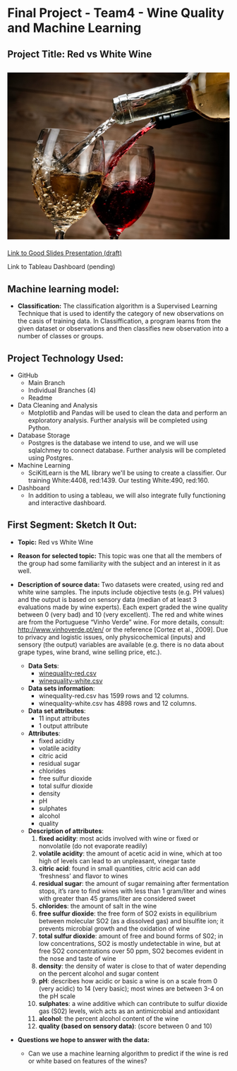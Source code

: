 # Final Project - Team4 - Wine Quality and Machine Learning 
## Project Title: Red vs White Wine

![redvswhite]( https://github.com/schriste6/Final_Project_Team4_Red_vs_White/blob/main/Images/shutterstock_249172333.jpg)
---

[Link to Good Slides Presentation (draft)](https://docs.google.com/presentation/d/1pPYPIXXhRFoOzt5iiAWw96NKfVK3uW4QkJN_iUF9DdE/edit?usp=sharing) 

Link to Tableau Dashboard (pending)


## Machine learning model: 
   - <b>Classification:</b> The classification algorithm is a Supervised Learning Technique that is used to identify the category of new observations on the casis of training data. In Classiffication, a program learns from the given dataset or observations and then classifies new observation into a number of classes or groups.


## Project Technology Used:
- GitHub
    - Main Branch
    - Individual Branches (4)
    - Readme
- Data Cleaning and Analysis
    - Motplotlib and Pandas will be used to clean the data and perform an exploratory analysis. Further analysis will be completed using Python.
- Database Storage
    - Postgres is the database we intend to use, and we will use sqlalchmey to connect database. Further analysis will be completed using Postgres.
 - Machine Learning
    - SciKitLearn is the ML library we'll be using to create a classifier. Our training White:4408, red:1439. Our testing White:490, red:160.
 - Dashboard
   - In addition to using a tableau, we will also integrate fully functioning and interactive dashboard.  

## First Segment: Sketch It Out:

- <b>Topic:</b> Red vs White Wine
- <b>Reason for selected topic:</b> This topic was one that all the members of the group had some familiarity with the subject and an interest in it as well.
- <b>Description of source data:</b> 
Two datasets were created, using red and white wine samples. The inputs include objective tests (e.g. PH values) and the output is based on sensory data (median of at least 3 evaluations made by wine experts). Each expert graded the wine quality between 0 (very bad) and 10 (very excellent).
The red and white wines are from the Portuguese “Vinho Verde” wine. For more details, consult: http://www.vinhoverde.pt/en/ or the reference [Cortez et al., 2009]. Due to privacy and logistic issues, only physicochemical (inputs) and sensory (the output) variables are available (e.g. there is no data about grape types, wine brand, wine selling price, etc.).

    - <b>Data Sets</b>: 
      - [winequality-red.csv](https://github.com/schriste6/Final_Project_Team4_Red_vs_White/blob/main/Datasets/winequality-red.csv) 
      - [winequality-white.csv](https://github.com/schriste6/Final_Project_Team4_Red_vs_White/blob/main/Datasets/winequality-white.csv) 
    - <b>Data sets information</b>: 
       - winequality-red.csv has 1599 rows and 12 columns.  
       - winequality-white.csv has 4898 rows and 12 columns.
    - <b>Data set attributes</b>: 
       - 11 input attributes
       - 1 output attribute
    - <b>Attributes</b>: 
      - fixed acidity
      - volatile acidity
      - citric acid
      - residual sugar
      - chlorides
      - free sulfur dioxide
      - total sulfur dioxide
      - density
      - pH
      - sulphates
      - alcohol
      - quality
     - <b>Description of attributes</b>:
          1. <b>fixed acidity</b>: most acids involved with wine or fixed or nonvolatile (do not evaporate readily)
          2. <b>volatile acidity</b>: the amount of acetic acid in wine, which at too high of levels can lead to an unpleasant, vinegar taste
          3. <b>citric acid</b>: found in small quantities, citric acid can add ‘freshness’ and flavor to wines
          4. <b>residual sugar</b>: the amount of sugar remaining after fermentation stops, it’s rare to find wines with less than 1 gram/liter and wines with greater than 45 grams/liter are considered sweet
          5. <b>chlorides</b>: the amount of salt in the wine
          6. <b>free sulfur dioxide</b>: the free form of SO2 exists in equilibrium between molecular SO2 (as a dissolved gas) and bisulfite ion; it prevents microbial growth and the oxidation of wine
          7. <b>total sulfur dioxide</b>: amount of free and bound forms of S02; in low concentrations, SO2 is mostly undetectable in wine, but at free SO2 concentrations over 50 ppm, SO2 becomes evident in the nose and taste of wine
          8. <b>density</b>: the density of water is close to that of water depending on the percent alcohol and sugar content
          9. <b>pH</b>: describes how acidic or basic a wine is on a scale from 0 (very acidic) to 14 (very basic); most wines are between 3-4 on the pH scale
          10. <b>sulphates</b>: a wine additive which can contribute to sulfur dioxide gas (S02) levels, wich acts as an antimicrobial and antioxidant
          11. <b>alcohol</b>: the percent alcohol content of the wine       
          12. <b>quality (based on sensory data)</b>: (score between 0 and 10)
- <b>Questions we hope to answer with the data:</b>
    - Can we use a machine learning algorithm to predict if the wine is red or white based on features of the wines?
